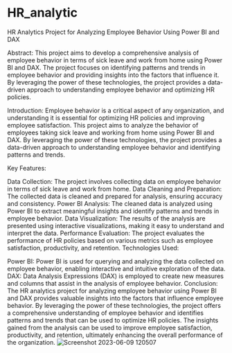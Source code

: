# HR_analytic
HR Analytics Project for Analyzing Employee Behavior Using Power BI and DAX

Abstract: This project aims to develop a comprehensive analysis of employee behavior in terms of sick leave and work from home using Power BI and DAX. The project focuses on identifying patterns and trends in employee behavior and providing insights into the factors that influence it. By leveraging the power of these technologies, the project provides a data-driven approach to understanding employee behavior and optimizing HR policies.

Introduction: Employee behavior is a critical aspect of any organization, and understanding it is essential for optimizing HR policies and improving employee satisfaction. This project aims to analyze the behavior of employees taking sick leave and working from home using Power BI and DAX. By leveraging the power of these technologies, the project provides a data-driven approach to understanding employee behavior and identifying patterns and trends.

Key Features:

Data Collection: The project involves collecting data on employee behavior in terms of sick leave and work from home.
Data Cleaning and Preparation: The collected data is cleaned and prepared for analysis, ensuring accuracy and consistency.
Power BI Analysis: The cleaned data is analyzed using Power BI to extract meaningful insights and identify patterns and trends in employee behavior.
Data Visualization: The results of the analysis are presented using interactive visualizations, making it easy to understand and interpret the data.
Performance Evaluation: The project evaluates the performance of HR policies based on various metrics such as employee satisfaction, productivity, and retention.
Technologies Used:

Power BI: Power BI is used for querying and analyzing the data collected on employee behavior, enabling interactive and intuitive exploration of the data.
DAX: Data Analysis Expressions (DAX) is employed to create new measures and columns that assist in the analysis of employee behavior.
Conclusion: The HR analytics project for analyzing employee behavior using Power BI and DAX provides valuable insights into the factors that influence employee behavior. By leveraging the power of these technologies, the project offers a comprehensive understanding of employee behavior and identifies patterns and trends that can be used to optimize HR policies. The insights gained from the analysis can be used to improve employee satisfaction, productivity, and retention, ultimately enhancing the overall performance of the organization.
![Screenshot 2023-06-09 120507](https://github.com/varunlunawat/HR_analytic/assets/103778302/fb266233-fe1c-4940-ac0a-321d28f809f2)
